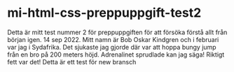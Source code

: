 # mi-html-css-preppuppgift-test2
Detta är mitt test nummer 2 för preppuppgiften för att försöka förstå allt från början igen. 14 sep 2022.
Mitt namn är Bob Oskar Kindgren och i februari var jag i Sydafrika. Det sjukaste jag gjorde där var att hoppa bungy jump från en bro på 200 meters höjd. Adrenalinet sprudlade kan jag säga! Riktigt fett var det!
Detta är ett test för new bransch
